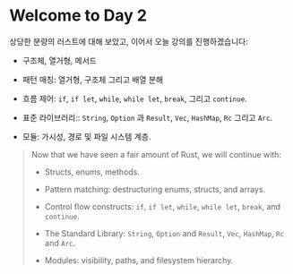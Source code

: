 # Welcome to Day 2

상당한 분량의 러스트에 대해 보았고, 이어서 오늘 강의를 진행하겠습니다:

* 구조체, 열거형, 메서드

* 패턴 매칭: 열거형, 구조체 그리고 배열 분해

* 흐름 제어: `if`, `if let`, `while`, `while let`, `break`, 그리고 `continue`.

* 표준 라이브러리:: `String`, `Option` 과 `Result`, `Vec`, `HashMap`, `Rc` 그리고 `Arc`.

* 모듈: 가시성, 경로 및 파일 시스템 계층.
> Now that we have seen a fair amount of Rust, we will continue with:
> 
> * Structs, enums, methods.
> * Pattern matching: destructuring enums, structs, and arrays.
> * Control flow constructs: `if`, `if let`, `while`, `while let`, `break`, and
>   `continue`.
> 
> * The Standard Library: `String`, `Option` and `Result`, `Vec`, `HashMap`, `Rc`
>   and `Arc`.
> 
> * Modules: visibility, paths, and filesystem hierarchy.